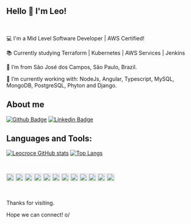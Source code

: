 ## Hello 👋 I'm Leo!

<br>

:computer: I'm a Mid Level Software Developer | AWS Certified!

:books: Currently studying Terraform | Kubernetes | AWS Services | Jenkins

:house_with_garden: I’m from São José dos Campos, São Paulo, Brazil.

:briefcase: I’m currently working with: NodeJs, Angular, Typescript, MySQL, MongoDB, PostgreSQL, Phyton and Django.


## About me

[![Github Badge](https://img.shields.io/badge/-Github-000?style=flat-square&logo=Github&logoColor=white&link=https://github.com/Leocroce)](https://github.com/Leocroce)
[![Linkedin Badge](https://img.shields.io/badge/-LinkedIn-blue?style=flat-square&logo=Linkedin&logoColor=white&link=https://www.linkedin.com/in/leonardo-full-stack-web-developer/?locale=en_US)](https://www.linkedin.com/in/leonardo-full-stack-web-developer/?locale=en_US)
<br>

## Languages and Tools:

[![Leocroce GitHub stats](https://github-readme-stats.vercel.app/api?username=Leocroce)](https://github.com/Leocroce/github-readme-stats)
[![Top Langs](https://github-readme-stats.vercel.app/api/top-langs/?username=Leocroce&layout=compact)](https://github.com/Leocroce/github-readme-stats)

<br>

<p align="left">
<img height="20"src="https://img.shields.io/badge/HTML5-E34F26?style=for-the-badge&logo=html5&logoColor=white">
<img height="20"src="https://img.shields.io/badge/CSS3-1572B6?style=for-the-badge&logo=css3&logoColor=white">
<img height="20"src="https://img.shields.io/badge/JavaScript-323330?style=for-the-badge&logo=javascript&logoColor=F7DF1E">
<img height="20"src="https://img.shields.io/badge/Node.js-43853D?style=for-the-badge&logo=node.js&logoColor=white">
<img height="20"src="https://img.shields.io/badge/TypeScript-007ACC?style=for-the-badge&logo=typescript&logoColor=white">
<img height="20"src="https://img.shields.io/badge/Express.js-404D59?style=for-the-badge">
<img height="20"src="https://img.shields.io/badge/Angular-DD0031?style=for-the-badge&logo=angular&logoColor=white">
<img height="20"src="https://img.shields.io/badge/Bootstrap-563D7C?style=for-the-badge&logo=bootstrap&logoColor=white">
<img height="20"src="https://img.shields.io/badge/jQuery-0769AD?style=for-the-badge&logo=jquery&logoColor=white">
<img height="20"src="https://img.shields.io/badge/MySQL-00000F?style=for-the-badge&logo=mysql&logoColor=white">
<img height="20"src="https://img.shields.io/badge/MongoDB-4EA94B?style=for-the-badge&logo=mongodb&logoColor=white">
<img height="20"src="https://img.shields.io/badge/Heroku-430098?style=for-the-badge&logo=heroku&logoColor=white">
</p>

<br>

Thanks for visiting.

Hope we can connect! o/
<!--
**Leocroce/Leocroce** is a ✨ _special_ ✨ repository because its `README.md` (this file) appears on your GitHub profile.

Here are some ideas to get you started:

- 🔭 I’m currently working on ...
- 🌱 I’m currently learning ...
- 👯 I’m looking to collaborate on ...
- 🤔 I’m looking for help with ...
- 💬 Ask me about ...
- 📫 How to reach me: ...
- 😄 Pronouns: ...
- ⚡ Fun fact: ...
-->
